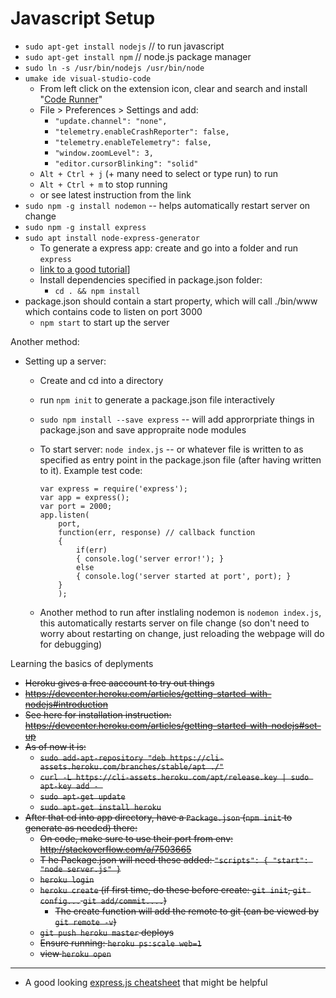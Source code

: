 # Javascript Setup

+ `sudo apt-get install nodejs` // to run javascript
+ `sudo apt-get install npm` // node.js package manager
+ `sudo ln -s /usr/bin/nodejs /usr/bin/node`
+ `umake ide visual-studio-code`
  + From left click on the extension icon, clear and search and install "[Code Runner](https://marketplace.visualstudio.com/items?itemName=formulahendry.code-runner)"
  + File > Preferences > Settings and add:
    + `"update.channel": "none",`
    + `"telemetry.enableCrashReporter": false,`
    + `"telemetry.enableTelemetry": false,`
    + `"window.zoomLevel": 3,`
    + `"editor.cursorBlinking": "solid"`
  + `Alt + Ctrl + j` (+ many need to select or type run) to run
  + `Alt + Ctrl + m` to stop running
  + or see latest instruction from the link
+ `sudo npm -g install nodemon` -- helps automatically restart server on change
+ `sudo npm -g install express`
+ `sudo apt install node-express-generator`
  + To generate a express app: create and go into a folder and run `express`
  + [link to a good tutorial](https://youtu.be/Q1jAw44_E8c?list=PLGquJ_T_JBMTpKQptCmBDM9HcYrptCV0Z)]
  + Install dependencies specified in package.json folder:
    + `cd . && npm install`
+ package.json should contain a start property, which will call ./bin/www which contains code to listen on port 3000
  + `npm start` to start up the server
  
Another method:

+ Setting up a server:
  + Create and cd into a directory
  + run `npm init` to generate a package.json file interactively
  + `sudo npm install --save express` -- will add approrpriate things in package.json and save appropraite node modules
  + To start server: `node index.js` -- or whatever file is written to as specified as entry point in the package.json file (after having written to it). Example test code:

        var express = require('express');
        var app = express();
        var port = 2000;
        app.listen(
            port,
            function(err, response) // callback function
            {
                if(err)
                { console.log('server error!'); }
                else
                { console.log('server started at port', port); }
            }
            );
        
  + Another method to run after instlaling nodemon is `nodemon index.js`, this automatically restarts server on file change (so don't need to worry about restarting on change, just reloading the webpage will do for debugging)
  
Learning the basics of deplyments
<strike>
  + Heroku gives a free aaccount to try out things
  + <https://devcenter.heroku.com/articles/getting-started-with-nodejs#introduction>
  + See here for installation instruction: <https://devcenter.heroku.com/articles/getting-started-with-nodejs#set-up>
  + As of now it is:
    + `sudo add-apt-repository "deb https://cli-assets.heroku.com/branches/stable/apt ./"`
    + `curl -L https://cli-assets.heroku.com/apt/release.key | sudo apt-key add - `
    + `sudo apt-get update`
    + `sudo apt-get install heroku`
  + After that cd into app directory, have a `Package.json` (`npm init` to generate as needed) there:
    + On code, make sure to use their port from env: <http://stackoverflow.com/a/7503665>
    + T he Package.json will need these added: `"scripts": { "start": "node server.js" }`
    + `heroku login`
    + `heroku create` (if first time, do these before create: `git init`, `git config...` `git add/commit....`)
      + The create function will add the remote to git (can be viewed by `git remote -v`)
    + `git push heroku master` deploys
    + Ensure running: `heroku ps:scale web=1`
    + view `heroku open`
</strike>

-------

+ A good looking [express.js cheatsheet](https://github.com/azat-co/cheatsheets/tree/master/express4) that might be helpful
